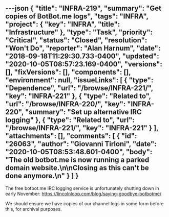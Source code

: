 ---json
{
  "title": "INFRA-219",
  "summary": "Get copies of BotBot.me logs",
  "tags": "INFRA",
  "project": {
    "key": "INFRA",
    "title": "Infrastructure"
  },
  "type": "Task",
  "priority": "Critical",
  "status": "Closed",
  "resolution": "Won't Do",
  "reporter": "Alan Harnum",
  "date": "2018-09-18T11:29:30.733-0400",
  "updated": "2020-10-05T08:57:23.169-0400",
  "versions": [],
  "fixVersions": [],
  "components": [],
  "environment": null,
  "issueLinks": [
    {
      "type": "Dependence",
      "url": "/browse/INFRA-221/",
      "key": "INFRA-221"
    },
    {
      "type": "Related to",
      "url": "/browse/INFRA-220/",
      "key": "INFRA-220",
      "summary": "Set up alternative IRC logging"
    },
    {
      "type": "Related to",
      "url": "/browse/INFRA-221/",
      "key": "INFRA-221"
    }
  ],
  "attachments": [],
  "comments": [
    {
      "id": "26063",
      "author": "Giovanni Tirloni",
      "date": "2020-10-05T08:53:48.601-0400",
      "body": "The old botbot.me is now running a parked domain website.\n\nClosing as this can't be done anymore.\n"
    }
  ]
}
---
The free botbot.me IRC logging service is unfortunately shutting down in early November: <https://lincolnloop.com/blog/saying-goodbye-botbotme/>

We should ensure we have copies of our channel logs in some form before this, for archival purposes.

        